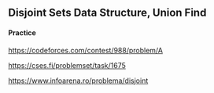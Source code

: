 ## Disjoint Sets Data Structure, Union Find

#### Practice

https://codeforces.com/contest/988/problem/A

https://cses.fi/problemset/task/1675

https://www.infoarena.ro/problema/disjoint
